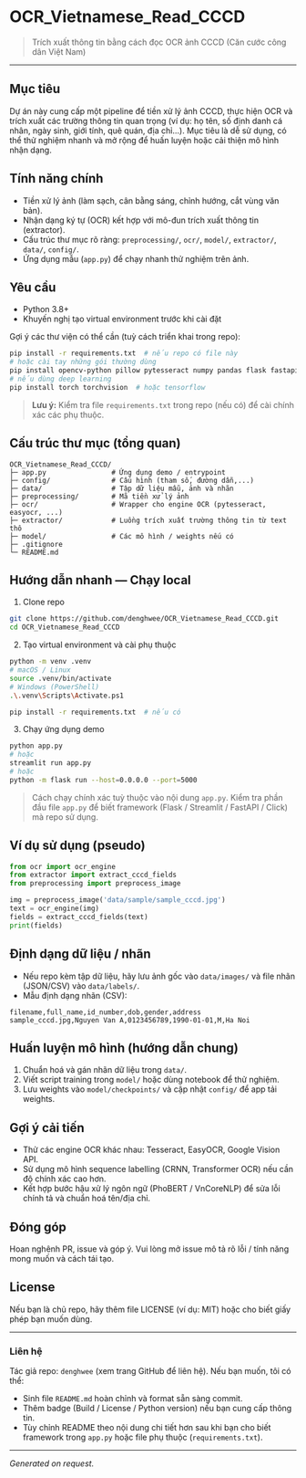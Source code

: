 # OCR_Vietnamese_Read_CCCD

> Trích xuất thông tin bằng cách đọc OCR ảnh CCCD (Căn cước công dân Việt Nam)

---

## Mục tiêu

Dự án này cung cấp một pipeline để tiền xử lý ảnh CCCD, thực hiện OCR và trích xuất các trường thông tin quan trọng (ví dụ: họ tên, số định danh cá nhân, ngày sinh, giới tính, quê quán, địa chỉ...). Mục tiêu là dễ sử dụng, có thể thử nghiệm nhanh và mở rộng để huấn luyện hoặc cải thiện mô hình nhận dạng.

## Tính năng chính

* Tiền xử lý ảnh (làm sạch, cân bằng sáng, chỉnh hướng, cắt vùng văn bản).
* Nhận dạng ký tự (OCR) kết hợp với mô-đun trích xuất thông tin (extractor).
* Cấu trúc thư mục rõ ràng: `preprocessing/`, `ocr/`, `model/`, `extractor/`, `data/`, `config/`.
* Ứng dụng mẫu (`app.py`) để chạy nhanh thử nghiệm trên ảnh.

## Yêu cầu

* Python 3.8+
* Khuyến nghị tạo virtual environment trước khi cài đặt

Gợi ý các thư viện có thể cần (tuỳ cách triển khai trong repo):

```bash
pip install -r requirements.txt  # nếu repo có file này
# hoặc cài tay những gói thường dùng
pip install opencv-python pillow pytesseract numpy pandas flask fastapi streamlit
# nếu dùng deep learning
pip install torch torchvision  # hoặc tensorflow
```

> **Lưu ý:** Kiểm tra file `requirements.txt` trong repo (nếu có) để cài chính xác các phụ thuộc.

## Cấu trúc thư mục (tổng quan)

```
OCR_Vietnamese_Read_CCCD/
├─ app.py                # Ứng dụng demo / entrypoint
├─ config/               # Cấu hình (tham số, đường dẫn,...)
├─ data/                 # Tập dữ liệu mẫu, ảnh và nhãn
├─ preprocessing/        # Mã tiền xử lý ảnh
├─ ocr/                  # Wrapper cho engine OCR (pytesseract, easyocr, ...)
├─ extractor/            # Luồng trích xuất trường thông tin từ text thô
├─ model/                # Các mô hình / weights nếu có
├─ .gitignore
└─ README.md
```

## Hướng dẫn nhanh — Chạy local

1. Clone repo

```bash
git clone https://github.com/denghwee/OCR_Vietnamese_Read_CCCD.git
cd OCR_Vietnamese_Read_CCCD
```

2. Tạo virtual environment và cài phụ thuộc

```bash
python -m venv .venv
# macOS / Linux
source .venv/bin/activate
# Windows (PowerShell)
.\.venv\Scripts\Activate.ps1

pip install -r requirements.txt  # nếu có
```

3. Chạy ứng dụng demo

```bash
python app.py
# hoặc
streamlit run app.py
# hoặc
python -m flask run --host=0.0.0.0 --port=5000
```

> Cách chạy chính xác tuỳ thuộc vào nội dung `app.py`. Kiểm tra phần đầu file `app.py` để biết framework (Flask / Streamlit / FastAPI / Click) mà repo sử dụng.

## Ví dụ sử dụng (pseudo)

```python
from ocr import ocr_engine
from extractor import extract_cccd_fields
from preprocessing import preprocess_image

img = preprocess_image('data/sample/sample_cccd.jpg')
text = ocr_engine(img)
fields = extract_cccd_fields(text)
print(fields)
```

## Định dạng dữ liệu / nhãn

* Nếu repo kèm tập dữ liệu, hãy lưu ảnh gốc vào `data/images/` và file nhãn (JSON/CSV) vào `data/labels/`.
* Mẫu định dạng nhãn (CSV):

```
filename,full_name,id_number,dob,gender,address
sample_cccd.jpg,Nguyen Van A,0123456789,1990-01-01,M,Ha Noi
```

## Huấn luyện mô hình (hướng dẫn chung)

1. Chuẩn hoá và gán nhãn dữ liệu trong `data/`.
2. Viết script training trong `model/` hoặc dùng notebook để thử nghiệm.
3. Lưu weights vào `model/checkpoints/` và cập nhật `config/` để app tải weights.

## Gợi ý cải tiến

* Thử các engine OCR khác nhau: Tesseract, EasyOCR, Google Vision API.
* Sử dụng mô hình sequence labelling (CRNN, Transformer OCR) nếu cần độ chính xác cao hơn.
* Kết hợp bước hậu xử lý ngôn ngữ (PhoBERT / VnCoreNLP) để sửa lỗi chính tả và chuẩn hoá tên/địa chỉ.

## Đóng góp

Hoan nghênh PR, issue và góp ý. Vui lòng mở issue mô tả rõ lỗi / tính năng mong muốn và cách tái tạo.

## License

Nếu bạn là chủ repo, hãy thêm file LICENSE (ví dụ: MIT) hoặc cho biết giấy phép bạn muốn dùng.

---

### Liên hệ

Tác giả repo: `denghwee` (xem trang GitHub để liên hệ). Nếu bạn muốn, tôi có thể:

* Sinh file `README.md` hoàn chỉnh và format sẵn sàng commit.
* Thêm badge (Build / License / Python version) nếu bạn cung cấp thông tin.
* Tùy chỉnh README theo nội dung chi tiết hơn sau khi bạn cho biết framework trong `app.py` hoặc file phụ thuộc (`requirements.txt`).

---

*Generated on request.*
